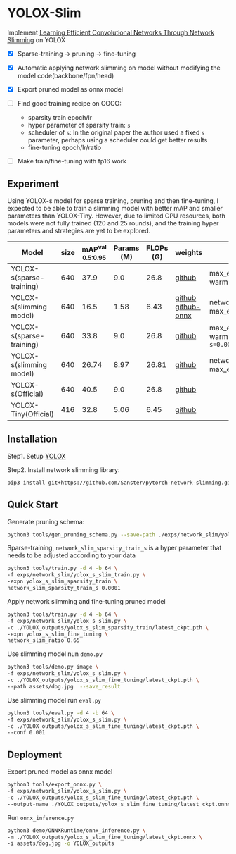# YOLOX-Slim
Implement [Learning Efficient Convolutional Networks Through Network Slimming](http://openaccess.thecvf.com/content_iccv_2017/html/Liu_Learning_Efficient_Convolutional_ICCV_2017_paper.html) on YOLOX

- [x] Sparse-training -> pruning -> fine-tuning
- [x] Automatic applying network slimming on model without modifying the model code(backbone/fpn/head)
- [x] Export pruned model as onnx model
- [ ] Find good training recipe on COCO:
    - sparsity train epoch/lr
    - hyper parameter of sparsity train: `s`
    - scheduler of `s`: In the original paper the author used a fixed `s` parameter, perhaps using a scheduler could get better results
    - fine-tuning epoch/lr/ratio
- [ ] Make train/fine-tuning with fp16 work


## Experiment
Using YOLOX-s model for sparse training, pruning and then fine-tuning, 
I expected to be able to train a slimming model with better mAP and smaller parameters than YOLOX-Tiny.
However, due to limited GPU resources, both models were not fully trained (120 and 25 rounds), 
and the training hyper parameters and strategies are yet to be explored.

| Model | size | mAP<sup>val<br>0.5:0.95 |  Params<br>(M) | FLOPs<br>(G) | weights | notes |
|-------|------|-------------------------|----------------|--------------|---------|-------|
|YOLOX-s(sparse-training) |640  | 37.9 | 9.0 | 26.8 | [github](https://github.com/Sanster/models/raw/master/YOLOX/yolox_s_slim_sparsity_train/latest_ckpt.pth) | max_epoch 120, linear warm up to `s=0.0001`|
|YOLOX-s(slimming model) |640  |16.5  | 1.58  | 6.43 | [github](https://github.com/Sanster/models/raw/master/YOLOX/yolox_s_slim_fine_tuning/latest_ckpt.pth) [github-onnx](https://github.com/Sanster/models/raw/master/YOLOX/yolox_s_slim_fine_tuning/latest_ckpt.onnx)| network_slim_ratio=0.65, max_epoch=25 |
|YOLOX-s(sparse-training) |640  | 33.8 | 9.0 | 26.8 | [github](https://github.com/Sanster/models/blob/master/YOLOX/yolox_s0.0002_warmup_10/latest_ckpt_s0.0002_warmup_10.pth) | max_epoch 80, linear warm up 10 epoch `s=0.0002`|
|YOLOX-s(slimming model) |640  |26.74  | 8.97 | 26.81 | [github](https://github.com/Sanster/models/blob/master/YOLOX/yolox_s0.0002_warmup_10/latest_ckpt_s0.0002_warmup_10_fine_tuning_0.6.pth)| network_slim_ratio=0.6, max_epoch=80 |
|YOLOX-s(Official)    |640  |40.5 | 9.0 | 26.8 | [github](https://github.com/Megvii-BaseDetection/YOLOX/releases/download/0.1.1rc0/yolox_s.pth) |
|YOLOX-Tiny(Official) |416  |32.8 | 5.06 | 6.45 | [github](https://github.com/Megvii-BaseDetection/YOLOX/releases/download/0.1.1rc0/yolox_tiny.pth) |


## Installation

Step1. Setup [YOLOX](https://github.com/Megvii-BaseDetection/YOLOX#quick-start)

Step2. Install network slimming library:

```bash
pip3 install git+https://github.com/Sanster/pytorch-network-slimming.git@0.2.0
```

## Quick Start

Generate pruning schema:
```bash
python3 tools/gen_pruning_schema.py --save-path ./exps/network_slim/yolox_s_schema.json --name yolox-s 
```

Sparse-training, `network_slim_sparsity_train_s` is a hyper parameter that needs to be adjusted according to your data
```bash
python3 tools/train.py -d 4 -b 64 \
-f exps/network_slim/yolox_s_slim_train.py \
-expn yolox_s_slim_sparsity_train \
network_slim_sparsity_train_s 0.0001
```

Apply network slimming and fine-tuning pruned model
```bash
python3 tools/train.py -d 4 -b 64 \
-f exps/network_slim/yolox_s_slim.py \
-c ./YOLOX_outputs/yolox_s_slim_sparsity_train/latest_ckpt.pth \
-expn yolox_s_slim_fine_tuning \
network_slim_ratio 0.65
```

Use slimming model nun `demo.py`
```bash
python3 tools/demo.py image \
-f exps/network_slim/yolox_s_slim.py \
-c ./YOLOX_outputs/yolox_s_slim_fine_tuning/latest_ckpt.pth \
--path assets/dog.jpg  --save_result
```

Use slimming model run `eval.py`
```bash
python3 tools/eval.py -d 4 -b 64 \
-f exps/network_slim/yolox_s_slim.py \
-c ./YOLOX_outputs/yolox_s_slim_fine_tuning/latest_ckpt.pth \
--conf 0.001
```

## Deployment
Export pruned model as onnx model
```bash
python3 tools/export_onnx.py \
-f exps/network_slim/yolox_s_slim.py \
-c ./YOLOX_outputs/yolox_s_slim_fine_tuning/latest_ckpt.pth \
--output-name ./YOLOX_outputs/yolox_s_slim_fine_tuning/latest_ckpt.onnx
```

Run `onnx_inference.py`
```bash
python3 demo/ONNXRuntime/onnx_inference.py \
-m ./YOLOX_outputs/yolox_s_slim_fine_tuning/latest_ckpt.onnx \
-i assets/dog.jpg -o YOLOX_outputs
```
